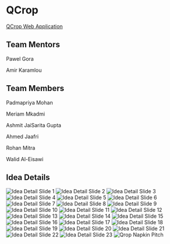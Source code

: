 # QCrop
[QCrop Web Application](https://qcrop.vercel.app/)

## Team Mentors
Pawel Gora

Amir Karamlou

## Team Members
Padmapriya Mohan

Meriam Mkadmi

Ashmit JaiSarita Gupta

Ahmed Jaafri

Rohan Mitra

Walid Al-Eisawi

## Idea Details
![Idea Detail Slide 1](./QCropSlideDeck/1.png)
![Idea Detail Slide 2](./QCropSlideDeck/2.png)
![Idea Detail Slide 3](./QCropSlideDeck/3.png)
![Idea Detail Slide 4](./QCropSlideDeck/4.png)
![Idea Detail Slide 5](./QCropSlideDeck/5.png)
![Idea Detail Slide 6](./QCropSlideDeck/6.png)
![Idea Detail Slide 7](./QCropSlideDeck/7.png)
![Idea Detail Slide 8](./QCropSlideDeck/8.png)
![Idea Detail Slide 9](./QCropSlideDeck/9.png)
![Idea Detail Slide 10](./QCropSlideDeck/10.png)
![Idea Detail Slide 11](./QCropSlideDeck/11.png)
![Idea Detail Slide 12](./QCropSlideDeck/12.png)
![Idea Detail Slide 13](./QCropSlideDeck/13.png)
![Idea Detail Slide 14](./QCropSlideDeck/14.png)
![Idea Detail Slide 15](./QCropSlideDeck/15.png)
![Idea Detail Slide 16](./QCropSlideDeck/16.png)
![Idea Detail Slide 17](./QCropSlideDeck/17.png)
![Idea Detail Slide 18](./QCropSlideDeck/18.png)
![Idea Detail Slide 19](./QCropSlideDeck/19.png)
![Idea Detail Slide 20](./QCropSlideDeck/20.png)
![Idea Detail Slide 21](./QCropSlideDeck/21.png)
![Idea Detail Slide 22](./QCropSlideDeck/22.png)
![Idea Detail Slide 23](./QCropSlideDeck/23.png)
![Qrop Napkin Pitch](./QCropSlideDeck/QropNapkin.png)